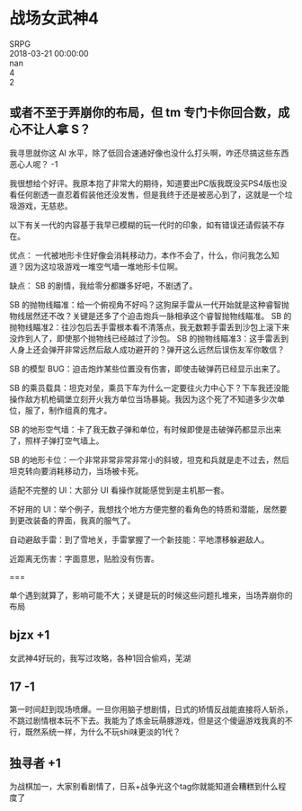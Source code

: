 



# 战场女武神4
  
SRPG  
2018-03-21 00:00:00  
nan  
4  
2
## 或者不至于弄崩你的布局，但 tm 专门卡你回合数，成心不让人拿 S？
我寻思就你这 AI 水平，除了低回合速通好像也没什么打头啊，咋还尽搞这些东西恶心人呢？  -1


我很想给个好评。我原本抱了非常大的期待，知道要出PC版我既没买PS4版也没看任何剧透一直忍着假装他还没发售，但是我终于还是被恶心到了，这就是一个垃圾游戏，无慈悲。

以下有关一代的内容基于我早已模糊的玩一代时的印象，如有错误还请假装不存在。

优点：
一代被地形卡住好像会消耗移动力，本作不会了，什么，你问我怎么知道？因为这垃圾游戏一堆空气墙一堆地形卡位啊。

缺点：
SB 的剧情，我给零分都嫌多好吧，不剧透了。

SB 的抛物线瞄准：给一个俯视角不好吗？这狗屎手雷从一代开始就是这种睿智抛物线居然还不改？关键是还多了个迫击炮兵一脉相承这个睿智抛物线瞄准。
SB 的抛物线瞄准2：往沙包后丢手雷根本看不清落点，我无数颗手雷丢到沙包上滚下来没炸到人了，即使那个抛物线已经越过了沙包。
SB 的抛物线瞄准3：这手雷丢到人身上还会弹开非常远然后敌人成功避开的？弹开这么远然后误伤友军你敢信？

SB 的模型 BUG：迫击炮炸某些位置没有伤害，即使击破弹药已经显示出来了。

SB 的乘员载具：坦克对垒，乘员下车为什么一定要往火力中心下？下车我还没能操作敌方机枪碉堡立刻开火我方单位当场暴毙。我因为这个死了不知道多少次单位，服了，制作组真的鬼才。

SB 的地形空气墙：卡了我无数子弹和单位，有时候即使是击破弹药都显示出来了，照样子弹打空气墙上。

SB 的地形卡位：一个非常非常非常非常小的斜坡，坦克和兵就是走不过去，然后坦克转向要消耗移动力，当场被卡死。

适配不完整的 UI：大部分 UI 看操作就能感觉到是主机那一套。

不好用的 UI：举个例子，我想找个地方方便完整的看角色的特质和潜能，居然要到更改装备的界面，我真的服气了。

自动避敌手雷：到了雪地关，手雷掌握了一个新技能：平地漂移躲避敌人。

近距离无伤害：字面意思，贴脸没有伤害。

===

单个遇到就算了，影响可能不大；关键是玩的时候这些问题扎堆来，当场弄崩你的布局
## bjzx +1


女武神4好玩的，我写过攻略，各种1回合偷鸡，芜湖
## 17 -1


第一时间赶到现场喷爆。一旦你用脑子想剧情，日式的矫情反战能直接将人斩杀，不跳过剧情根本玩不下去。我能为了炼金玩萌豚游戏，但是这个傻逼游戏我真的不行，既然系统一样，为什么不玩shi味更淡的1代？
## 独寻者 +1


为战棋加一，大家别看剧情了，日系+战争光这个tag你就能知道会糟糕到什么程度了